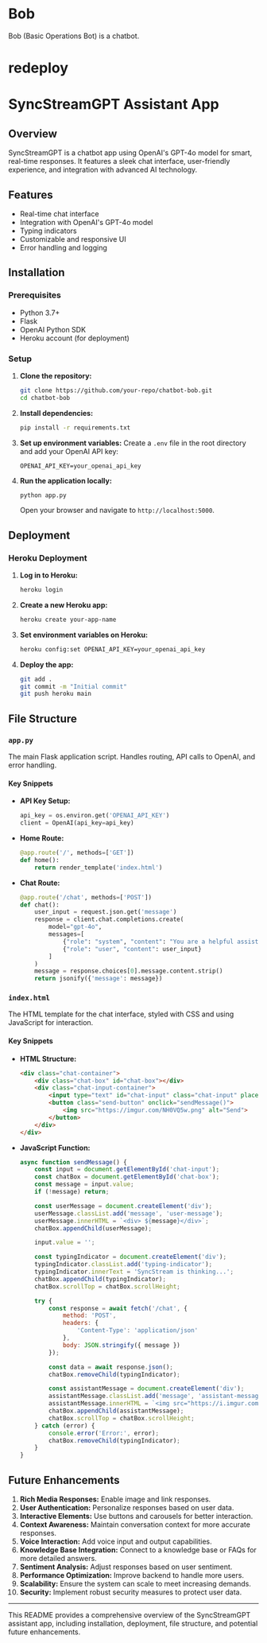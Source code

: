 # Bob
Bob (Basic Operations Bot) is a chatbot.
# redeploy

# SyncStreamGPT Assistant App

## Overview

SyncStreamGPT is a chatbot app using OpenAI's GPT-4o model for smart, real-time responses. It features a sleek chat interface, user-friendly experience, and integration with advanced AI technology.

## Features

- Real-time chat interface
- Integration with OpenAI's GPT-4o model
- Typing indicators
- Customizable and responsive UI
- Error handling and logging

## Installation

### Prerequisites

- Python 3.7+
- Flask
- OpenAI Python SDK
- Heroku account (for deployment)

### Setup

1. **Clone the repository:**
   ```bash
   git clone https://github.com/your-repo/chatbot-bob.git
   cd chatbot-bob
   ```

2. **Install dependencies:**
   ```bash
   pip install -r requirements.txt
   ```

3. **Set up environment variables:**
   Create a `.env` file in the root directory and add your OpenAI API key:
   ```env
   OPENAI_API_KEY=your_openai_api_key
   ```

4. **Run the application locally:**
   ```bash
   python app.py
   ```

   Open your browser and navigate to `http://localhost:5000`.

## Deployment

### Heroku Deployment

1. **Log in to Heroku:**
   ```bash
   heroku login
   ```

2. **Create a new Heroku app:**
   ```bash
   heroku create your-app-name
   ```

3. **Set environment variables on Heroku:**
   ```bash
   heroku config:set OPENAI_API_KEY=your_openai_api_key
   ```

4. **Deploy the app:**
   ```bash
   git add .
   git commit -m "Initial commit"
   git push heroku main
   ```

## File Structure

### `app.py`

The main Flask application script. Handles routing, API calls to OpenAI, and error handling.

#### Key Snippets

- **API Key Setup:**
  ```python
  api_key = os.environ.get('OPENAI_API_KEY')
  client = OpenAI(api_key=api_key)
  ```

- **Home Route:**
  ```python
  @app.route('/', methods=['GET'])
  def home():
      return render_template('index.html')
  ```

- **Chat Route:**
  ```python
  @app.route('/chat', methods=['POST'])
  def chat():
      user_input = request.json.get('message')
      response = client.chat.completions.create(
          model="gpt-4o",
          messages=[
              {"role": "system", "content": "You are a helpful assistant."},
              {"role": "user", "content": user_input}
          ]
      )
      message = response.choices[0].message.content.strip()
      return jsonify({'message': message})
  ```

### `index.html`

The HTML template for the chat interface, styled with CSS and using JavaScript for interaction.

#### Key Snippets

- **HTML Structure:**
  ```html
  <div class="chat-container">
      <div class="chat-box" id="chat-box"></div>
      <div class="chat-input-container">
          <input type="text" id="chat-input" class="chat-input" placeholder="Type a message..." onkeydown="if (event.key === 'Enter') sendMessage()">
          <button class="send-button" onclick="sendMessage()">
              <img src="https://imgur.com/NH0VQ5w.png" alt="Send">
          </button>
      </div>
  </div>
  ```

- **JavaScript Function:**
  ```javascript
  async function sendMessage() {
      const input = document.getElementById('chat-input');
      const chatBox = document.getElementById('chat-box');
      const message = input.value;
      if (!message) return;

      const userMessage = document.createElement('div');
      userMessage.classList.add('message', 'user-message');
      userMessage.innerHTML = `<div> ${message}</div>`;
      chatBox.appendChild(userMessage);

      input.value = '';

      const typingIndicator = document.createElement('div');
      typingIndicator.classList.add('typing-indicator');
      typingIndicator.innerText = 'SyncStream is thinking...';
      chatBox.appendChild(typingIndicator);
      chatBox.scrollTop = chatBox.scrollHeight;

      try {
          const response = await fetch('/chat', {
              method: 'POST',
              headers: {
                  'Content-Type': 'application/json'
              },
              body: JSON.stringify({ message })
          });

          const data = await response.json();
          chatBox.removeChild(typingIndicator);

          const assistantMessage = document.createElement('div');
          assistantMessage.classList.add('message', 'assistant-message');
          assistantMessage.innerHTML = `<img src="https://i.imgur.com/WOwXiLX.png" alt="Assistant Icon"><div>${data.message}</div>`;
          chatBox.appendChild(assistantMessage);
          chatBox.scrollTop = chatBox.scrollHeight;
      } catch (error) {
          console.error('Error:', error);
          chatBox.removeChild(typingIndicator);
      }
  }
  ```

## Future Enhancements

1. **Rich Media Responses:** Enable image and link responses.
2. **User Authentication:** Personalize responses based on user data.
3. **Interactive Elements:** Use buttons and carousels for better interaction.
4. **Context Awareness:** Maintain conversation context for more accurate responses.
5. **Voice Interaction:** Add voice input and output capabilities.
6. **Knowledge Base Integration:** Connect to a knowledge base or FAQs for more detailed answers.
7. **Sentiment Analysis:** Adjust responses based on user sentiment.
8. **Performance Optimization:** Improve backend to handle more users.
9. **Scalability:** Ensure the system can scale to meet increasing demands.
10. **Security:** Implement robust security measures to protect user data.

---

This README provides a comprehensive overview of the SyncStreamGPT assistant app, including installation, deployment, file structure, and potential future enhancements.